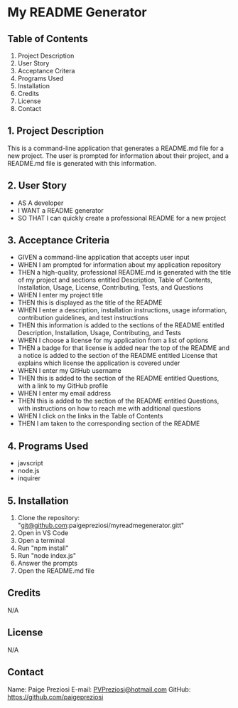 # My README Generator

## Table of Contents
1. Project Description
2. User Story
3. Acceptance Critera
4. Programs Used
5. Installation
6. Credits
7. License
8. Contact

## 1. Project Description
This is a command-line application that generates a README.md file for a new project. The user is prompted for information about their project, and a README.md file is generated with this information.

## 2. User Story
- AS A developer
- I WANT a README generator
- SO THAT I can quickly create a professional README for a new project

## 3. Acceptance Criteria
- GIVEN a command-line application that accepts user input
- WHEN I am prompted for information about my application repository
- THEN a high-quality, professional README.md is generated with the title of my project and sections entitled Description, Table of Contents, Installation, Usage, License, Contributing, Tests, and Questions
- WHEN I enter my project title
- THEN this is displayed as the title of the README
- WHEN I enter a description, installation instructions, usage information, contribution guidelines, and test instructions
- THEN this information is added to the sections of the README entitled Description, Installation, Usage, Contributing, and Tests
- WHEN I choose a license for my application from a list of options
- THEN a badge for that license is added near the top of the README and a notice is added to the section of the README entitled License that explains which license the application is covered under
- WHEN I enter my GitHub username
- THEN this is added to the section of the README entitled Questions, with a link to my GitHub profile
- WHEN I enter my email address
- THEN this is added to the section of the README entitled Questions, with instructions on how to reach me with additional questions
- WHEN I click on the links in the Table of Contents
- THEN I am taken to the corresponding section of the README 

## 4. Programs Used
- javscript
- node.js
- inquirer

## 5. Installation
1. Clone the repository: "git@github.com:paigepreziosi/myreadmegenerator.gitt"
2. Open in VS Code
3. Open a terminal
4. Run "npm install"
5. Run "node index.js"
6. Answer the prompts
7. Open the README.md file

## Credits

N/A

## License

N/A

## Contact

Name: Paige Preziosi
E-mail: PVPreziosi@hotmail.com
GitHub: https://github.com/paigepreziosi

